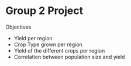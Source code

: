# Group 2 Project
Objectives

* Yield per region
* Crop Type grown per region
* Yield of the different crops per region
* Correlation between population size and yield

